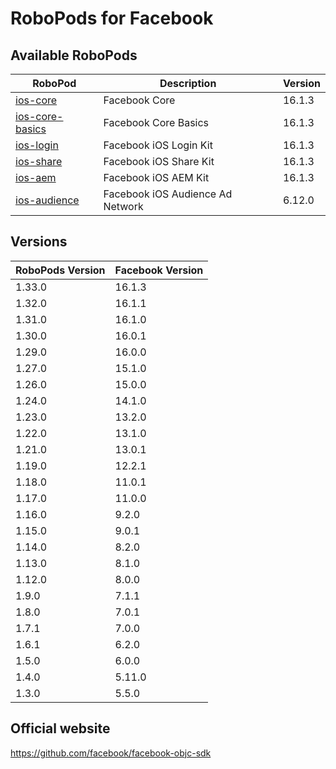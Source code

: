 # RoboPods for Facebook

## Available RoboPods

| RoboPod                             | Description                      | Version |
|-------------------------------------|----------------------------------|---------|
| [ios-core](ios-core/)               | Facebook Core                    | 16.1.3  |
| [ios-core-basics](ios-core-basics/) | Facebook Core Basics             | 16.1.3  |
| [ios-login](ios-login/)             | Facebook iOS Login Kit           | 16.1.3  |
| [ios-share](ios-share/)             | Facebook iOS Share Kit           | 16.1.3  |
| [ios-aem](ios-aem/)                 | Facebook iOS AEM Kit             | 16.1.3  |
| [ios-audience](ios-audience/)       | Facebook iOS Audience Ad Network | 6.12.0  |

## Versions

| RoboPods Version | Facebook Version |
|------------------|------------------|
| 1.33.0           | 16.1.3           |
| 1.32.0           | 16.1.1           |
| 1.31.0           | 16.1.0           |
| 1.30.0           | 16.0.1           |
| 1.29.0           | 16.0.0           |
| 1.27.0           | 15.1.0           |
| 1.26.0           | 15.0.0           |
| 1.24.0           | 14.1.0           |
| 1.23.0           | 13.2.0           |
| 1.22.0           | 13.1.0           |
| 1.21.0           | 13.0.1           |
| 1.19.0           | 12.2.1           |
| 1.18.0           | 11.0.1           |
| 1.17.0           | 11.0.0           |
| 1.16.0           | 9.2.0            |
| 1.15.0           | 9.0.1            |
| 1.14.0           | 8.2.0            |
| 1.13.0           | 8.1.0            |
| 1.12.0           | 8.0.0            |
| 1.9.0            | 7.1.1            |
| 1.8.0            | 7.0.1            |
| 1.7.1            | 7.0.0            |
| 1.6.1            | 6.2.0            |
| 1.5.0            | 6.0.0            |
| 1.4.0            | 5.11.0           |
| 1.3.0            | 5.5.0            |

## Official website

https://github.com/facebook/facebook-objc-sdk